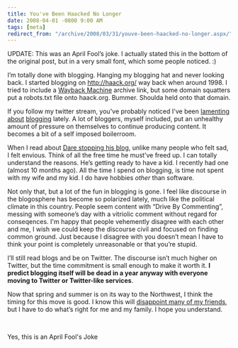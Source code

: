 ```yaml
---
title: You've Been Haacked No Longer
date: 2008-04-01 -0800 9:00 AM
tags: [meta]
redirect_from: "/archive/2008/03/31/youve-been-haacked-no-longer.aspx/"
---
```


UPDATE: This was an April Fool’s joke. I actually stated this in the
bottom of the original post, but in a very small font, which some people
noticed. :)

I’m totally done with blogging. Hanging my blogging hat and never
looking back. I started blogging on http://haack.org/ way back when
around 1998. I tried to include a [Wayback
Machine](http://web.archive.org/ "Wayback Machine") archive link, but
some domain squatters put a robots.txt file onto haack.org. Bummer.
Shoulda held onto that domain.

If you follow my twitter stream, you've probably noticed I've been
[lamenting](http://twitter.com/haacked/statuses/779866801 "Replace my blog")
[about](http://twitter.com/haacked/statuses/779406536 "Guilt")
[blogging](http://twitter.com/haacked/statuses/779407181 "Stick to it")
lately. A lot of bloggers, myself included, put an unhealthy amount of
pressure on themselves to continue producing content. It becomes a bit
of a self imposed boilerroom.

When I read about [Dare stopping his
blog](http://www.25hoursaday.com/weblog/2008/03/05/IndefiniteHiatus.aspx "Hiatus"),
unlike many people who felt sad, I felt envious. Think of all the free
time he must’ve freed up. I can totally understand the reasons. He’s
getting ready to have a kid. I recently had one (almost 10 months ago).
All the time I spend on blogging, is time not spent with my wife and my
kid. I do have hobbies *other* than software.

Not only that, but a lot of the fun in blogging is gone. I feel like
discourse in the blogosphere has become so polarized lately, much like
the political climate in this country. People seem content with “Drive
By Commenting”, messing with someone’s day with a vitriolic comment
without regard for conseqences. I'm happy that people vehemently
disagree with each other and me, I wish we could keep the discourse
civil and focused on finding common ground. Just because I disagree with
you doesn’t mean I have to think your point is completely unreasonable
or that you’re stupid.

I’ll still read blogs and be on Twitter. The discourse isn’t much higher
on Twitter, but the time commitment is small enough to make it worth it.
**I predict blogging itself will be dead in a year anyway with everyone
moving to Twitter or Twitter-like services**.

Now that spring and summer is on its way to the Northwest, I think the
timing for this move is good. I know this will [disappoint many of my
friends](http://www.codinghorror.com/blog/archives/001071.html "Blogging"),
but I have to do what’s right for me and my family. I hope you
understand.

 

Yes, this is an April Fool's Joke


